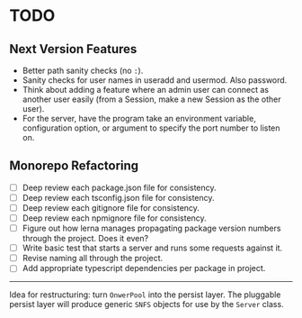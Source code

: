 # TODO

## Next Version Features

* Better path sanity checks (no `:`).
* Sanity checks for user names in useradd and usermod. Also password.
* Think about adding a feature where an admin user can connect as another user easily
  (from a Session, make a new Session as the other user).
* For the server, have the program take an environment variable, configuration
  option, or argument to specify the port number to listen on.

## Monorepo Refactoring

* [ ] Deep review each package.json file for consistency.
* [ ] Deep review each tsconfig.json file for consistency.
* [ ] Deep review each gitignore file for consistency.
* [ ] Deep review each npmignore file for consistency.
* [ ] Figure out how lerna manages propagating package version numbers through the project. Does it even?
* [ ] Write basic test that starts a server and runs some requests against it.
* [ ] Revise naming all through the project.
* [ ] Add appropriate typescript dependencies per package in project.

---

Idea for restructuring: turn `OnwerPool` into the persist layer. The pluggable persist
layer will produce generic `SNFS` objects for use by the `Server` class.
